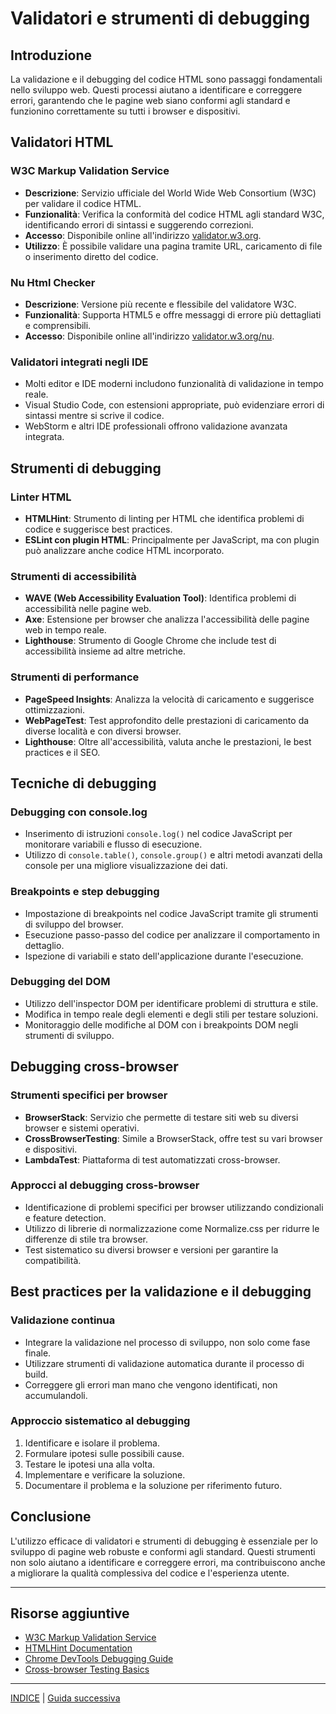 # Validatori e strumenti di debugging

## Introduzione
La validazione e il debugging del codice HTML sono passaggi fondamentali nello sviluppo web. Questi processi aiutano a identificare e correggere errori, garantendo che le pagine web siano conformi agli standard e funzionino correttamente su tutti i browser e dispositivi.

## Validatori HTML

### W3C Markup Validation Service
- **Descrizione**: Servizio ufficiale del World Wide Web Consortium (W3C) per validare il codice HTML.
- **Funzionalità**: Verifica la conformità del codice HTML agli standard W3C, identificando errori di sintassi e suggerendo correzioni.
- **Accesso**: Disponibile online all'indirizzo [validator.w3.org](https://validator.w3.org/).
- **Utilizzo**: È possibile validare una pagina tramite URL, caricamento di file o inserimento diretto del codice.

### Nu Html Checker
- **Descrizione**: Versione più recente e flessibile del validatore W3C.
- **Funzionalità**: Supporta HTML5 e offre messaggi di errore più dettagliati e comprensibili.
- **Accesso**: Disponibile online all'indirizzo [validator.w3.org/nu](https://validator.w3.org/nu/).

### Validatori integrati negli IDE
- Molti editor e IDE moderni includono funzionalità di validazione in tempo reale.
- Visual Studio Code, con estensioni appropriate, può evidenziare errori di sintassi mentre si scrive il codice.
- WebStorm e altri IDE professionali offrono validazione avanzata integrata.

## Strumenti di debugging

### Linter HTML
- **HTMLHint**: Strumento di linting per HTML che identifica problemi di codice e suggerisce best practices.
- **ESLint con plugin HTML**: Principalmente per JavaScript, ma con plugin può analizzare anche codice HTML incorporato.

### Strumenti di accessibilità
- **WAVE (Web Accessibility Evaluation Tool)**: Identifica problemi di accessibilità nelle pagine web.
- **Axe**: Estensione per browser che analizza l'accessibilità delle pagine web in tempo reale.
- **Lighthouse**: Strumento di Google Chrome che include test di accessibilità insieme ad altre metriche.

### Strumenti di performance
- **PageSpeed Insights**: Analizza la velocità di caricamento e suggerisce ottimizzazioni.
- **WebPageTest**: Test approfondito delle prestazioni di caricamento da diverse località e con diversi browser.
- **Lighthouse**: Oltre all'accessibilità, valuta anche le prestazioni, le best practices e il SEO.

## Tecniche di debugging

### Debugging con console.log
- Inserimento di istruzioni `console.log()` nel codice JavaScript per monitorare variabili e flusso di esecuzione.
- Utilizzo di `console.table()`, `console.group()` e altri metodi avanzati della console per una migliore visualizzazione dei dati.

### Breakpoints e step debugging
- Impostazione di breakpoints nel codice JavaScript tramite gli strumenti di sviluppo del browser.
- Esecuzione passo-passo del codice per analizzare il comportamento in dettaglio.
- Ispezione di variabili e stato dell'applicazione durante l'esecuzione.

### Debugging del DOM
- Utilizzo dell'inspector DOM per identificare problemi di struttura e stile.
- Modifica in tempo reale degli elementi e degli stili per testare soluzioni.
- Monitoraggio delle modifiche al DOM con i breakpoints DOM negli strumenti di sviluppo.

## Debugging cross-browser

### Strumenti specifici per browser
- **BrowserStack**: Servizio che permette di testare siti web su diversi browser e sistemi operativi.
- **CrossBrowserTesting**: Simile a BrowserStack, offre test su vari browser e dispositivi.
- **LambdaTest**: Piattaforma di test automatizzati cross-browser.

### Approcci al debugging cross-browser
- Identificazione di problemi specifici per browser utilizzando condizionali e feature detection.
- Utilizzo di librerie di normalizzazione come Normalize.css per ridurre le differenze di stile tra browser.
- Test sistematico su diversi browser e versioni per garantire la compatibilità.

## Best practices per la validazione e il debugging

### Validazione continua
- Integrare la validazione nel processo di sviluppo, non solo come fase finale.
- Utilizzare strumenti di validazione automatica durante il processo di build.
- Correggere gli errori man mano che vengono identificati, non accumulandoli.

### Approccio sistematico al debugging
1. Identificare e isolare il problema.
2. Formulare ipotesi sulle possibili cause.
3. Testare le ipotesi una alla volta.
4. Implementare e verificare la soluzione.
5. Documentare il problema e la soluzione per riferimento futuro.

## Conclusione
L'utilizzo efficace di validatori e strumenti di debugging è essenziale per lo sviluppo di pagine web robuste e conformi agli standard. Questi strumenti non solo aiutano a identificare e correggere errori, ma contribuiscono anche a migliorare la qualità complessiva del codice e l'esperienza utente.

---

## Risorse aggiuntive
- [W3C Markup Validation Service](https://validator.w3.org/)
- [HTMLHint Documentation](https://htmlhint.com/docs/user-guide/getting-started)
- [Chrome DevTools Debugging Guide](https://developers.google.com/web/tools/chrome-devtools/javascript)
- [Cross-browser Testing Basics](https://developer.mozilla.org/en-US/docs/Learn/Tools_and_testing/Cross_browser_testing/Introduction)

---
[INDICE](README.md) | [Guida successiva](04_Gestione_file_organizzazione_progetto.md)